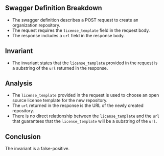 ## Swagger Definition Breakdown
- The swagger definition describes a POST request to create an organization repository.
- The request requires the `license_template` field in the request body.
- The response includes a `url` field in the response body.

## Invariant
- The invariant states that the `license_template` provided in the request is a substring of the `url` returned in the response.

## Analysis
- The `license_template` provided in the request is used to choose an open source license template for the new repository.
- The `url` returned in the response is the URL of the newly created repository.
- There is no direct relationship between the `license_template` and the `url` that guarantees that the `license_template` will be a substring of the `url`.

## Conclusion
The invariant is a false-positive.
